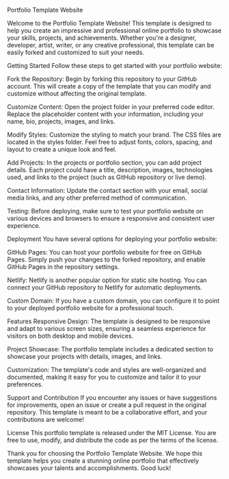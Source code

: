Portfolio Template Website

Welcome to the Portfolio Template Website! 
This template is designed to help you create an impressive and professional online portfolio to showcase your skills, projects, and achievements. Whether you're a designer, developer, artist, writer, or any creative professional, this template can be easily forked and customized to suit your needs.

Getting Started
Follow these steps to get started with your portfolio website:

Fork the Repository: Begin by forking this repository to your GitHub account. This will create a copy of the template that you can modify and customize without affecting the original template.

Customize Content: Open the project folder in your preferred code editor. Replace the placeholder content with your information, including your name, bio, projects, images, and links.

Modify Styles: Customize the styling to match your brand. The CSS files are located in the styles folder. Feel free to adjust fonts, colors, spacing, and layout to create a unique look and feel.

Add Projects: In the projects or portfolio section, you can add project details. Each project could have a title, description, images, technologies used, and links to the project (such as GitHub repository or live demo).

Contact Information: Update the contact section with your email, social media links, and any other preferred method of communication.

Testing: Before deploying, make sure to test your portfolio website on various devices and browsers to ensure a responsive and consistent user experience.

Deployment
You have several options for deploying your portfolio website:

GitHub Pages: You can host your portfolio website for free on GitHub Pages. Simply push your changes to the forked repository, and enable GitHub Pages in the repository settings.

Netlify: Netlify is another popular option for static site hosting. You can connect your GitHub repository to Netlify for automatic deployments.

Custom Domain: If you have a custom domain, you can configure it to point to your deployed portfolio website for a professional touch.

Features
Responsive Design: The template is designed to be responsive and adapt to various screen sizes, ensuring a seamless experience for visitors on both desktop and mobile devices.

Project Showcase: The portfolio template includes a dedicated section to showcase your projects with details, images, and links.

Customization: The template's code and styles are well-organized and documented, making it easy for you to customize and tailor it to your preferences.

Support and Contribution
If you encounter any issues or have suggestions for improvements, open an issue or create a pull request in the original repository. This template is meant to be a collaborative effort, and your contributions are welcome!

License
This portfolio template is released under the MIT License. You are free to use, modify, and distribute the code as per the terms of the license.

Thank you for choosing the Portfolio Template Website. We hope this template helps you create a stunning online portfolio that effectively showcases your talents and accomplishments. Good luck!
